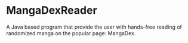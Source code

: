# MangaDexReader
A Java based program  that provide the user with hands-free reading of randomized manga on the popular page: MangaDex.
